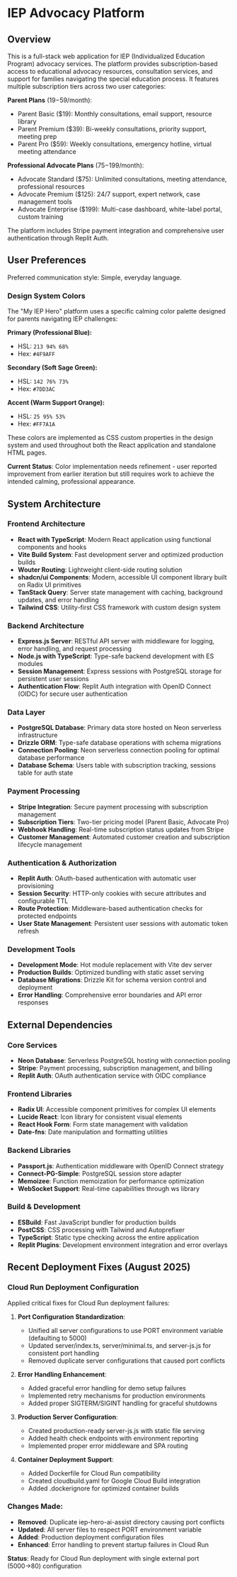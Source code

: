 # IEP Advocacy Platform

## Overview

This is a full-stack web application for IEP (Individualized Education Program) advocacy services. The platform provides subscription-based access to educational advocacy resources, consultation services, and support for families navigating the special education process. It features multiple subscription tiers across two user categories:

**Parent Plans** ($19-$59/month):
- Parent Basic ($19): Monthly consultations, email support, resource library
- Parent Premium ($39): Bi-weekly consultations, priority support, meeting prep
- Parent Pro ($59): Weekly consultations, emergency hotline, virtual meeting attendance

**Professional Advocate Plans** ($75-$199/month):
- Advocate Standard ($75): Unlimited consultations, meeting attendance, professional resources
- Advocate Premium ($125): 24/7 support, expert network, case management tools
- Advocate Enterprise ($199): Multi-case dashboard, white-label portal, custom training

The platform includes Stripe payment integration and comprehensive user authentication through Replit Auth.

## User Preferences

Preferred communication style: Simple, everyday language.

### Design System Colors
The "My IEP Hero" platform uses a specific calming color palette designed for parents navigating IEP challenges:

**Primary (Professional Blue):**
- HSL: `213 94% 68%` 
- Hex: `#4F9AFF`

**Secondary (Soft Sage Green):**
- HSL: `142 76% 73%`
- Hex: `#7DD3AC`

**Accent (Warm Support Orange):**
- HSL: `25 95% 53%`
- Hex: `#FF7A1A`

These colors are implemented as CSS custom properties in the design system and used throughout both the React application and standalone HTML pages.

**Current Status**: Color implementation needs refinement - user reported improvement from earlier iteration but still requires work to achieve the intended calming, professional appearance.

## System Architecture

### Frontend Architecture
- **React with TypeScript**: Modern React application using functional components and hooks
- **Vite Build System**: Fast development server and optimized production builds
- **Wouter Routing**: Lightweight client-side routing solution
- **shadcn/ui Components**: Modern, accessible UI component library built on Radix UI primitives
- **TanStack Query**: Server state management with caching, background updates, and error handling
- **Tailwind CSS**: Utility-first CSS framework with custom design system

### Backend Architecture
- **Express.js Server**: RESTful API server with middleware for logging, error handling, and request processing
- **Node.js with TypeScript**: Type-safe backend development with ES modules
- **Session Management**: Express sessions with PostgreSQL storage for persistent user sessions
- **Authentication Flow**: Replit Auth integration with OpenID Connect (OIDC) for secure user authentication

### Data Layer
- **PostgreSQL Database**: Primary data store hosted on Neon serverless infrastructure
- **Drizzle ORM**: Type-safe database operations with schema migrations
- **Connection Pooling**: Neon serverless connection pooling for optimal database performance
- **Database Schema**: Users table with subscription tracking, sessions table for auth state

### Payment Processing
- **Stripe Integration**: Secure payment processing with subscription management
- **Subscription Tiers**: Two-tier pricing model (Parent Basic, Advocate Pro)
- **Webhook Handling**: Real-time subscription status updates from Stripe
- **Customer Management**: Automated customer creation and subscription lifecycle management

### Authentication & Authorization
- **Replit Auth**: OAuth-based authentication with automatic user provisioning  
- **Session Security**: HTTP-only cookies with secure attributes and configurable TTL
- **Route Protection**: Middleware-based authentication checks for protected endpoints
- **User State Management**: Persistent user sessions with automatic token refresh

### Development Tools
- **Development Mode**: Hot module replacement with Vite dev server
- **Production Builds**: Optimized bundling with static asset serving
- **Database Migrations**: Drizzle Kit for schema version control and deployment
- **Error Handling**: Comprehensive error boundaries and API error responses

## External Dependencies

### Core Services
- **Neon Database**: Serverless PostgreSQL hosting with connection pooling
- **Stripe**: Payment processing, subscription management, and billing
- **Replit Auth**: OAuth authentication service with OIDC compliance

### Frontend Libraries
- **Radix UI**: Accessible component primitives for complex UI elements
- **Lucide React**: Icon library for consistent visual elements
- **React Hook Form**: Form state management with validation
- **Date-fns**: Date manipulation and formatting utilities

### Backend Libraries
- **Passport.js**: Authentication middleware with OpenID Connect strategy
- **Connect-PG-Simple**: PostgreSQL session store adapter
- **Memoizee**: Function memoization for performance optimization
- **WebSocket Support**: Real-time capabilities through ws library

### Build & Development
- **ESBuild**: Fast JavaScript bundler for production builds
- **PostCSS**: CSS processing with Tailwind and Autoprefixer
- **TypeScript**: Static type checking across the entire application
- **Replit Plugins**: Development environment integration and error overlays

## Recent Deployment Fixes (August 2025)

### Cloud Run Deployment Configuration
Applied critical fixes for Cloud Run deployment failures:

1. **Port Configuration Standardization**: 
   - Unified all server configurations to use PORT environment variable (defaulting to 5000)
   - Updated server/index.ts, server/minimal.ts, and server-js.js for consistent port handling
   - Removed duplicate server configurations that caused port conflicts

2. **Error Handling Enhancement**:
   - Added graceful error handling for demo setup failures
   - Implemented retry mechanisms for production environments
   - Added proper SIGTERM/SIGINT handling for graceful shutdowns

3. **Production Server Configuration**:
   - Created production-ready server-js.js with static file serving
   - Added health check endpoints with environment reporting
   - Implemented proper error middleware and SPA routing

4. **Container Deployment Support**:
   - Added Dockerfile for Cloud Run compatibility
   - Created cloudbuild.yaml for Google Cloud Build integration
   - Added .dockerignore for optimized container builds

### Changes Made:
- **Removed**: Duplicate iep-hero-ai-assist directory causing port conflicts
- **Updated**: All server files to respect PORT environment variable
- **Added**: Production deployment configuration files
- **Enhanced**: Error handling to prevent startup failures in Cloud Run

**Status**: Ready for Cloud Run deployment with single external port (5000→80) configuration